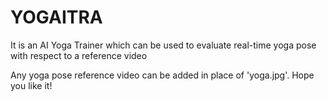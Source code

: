 # YOGAITRA
It is an AI Yoga Trainer which can be used to evaluate real-time yoga pose with respect to a reference video

Any yoga pose reference video can be added in place of 'yoga.jpg'. Hope you like it!
